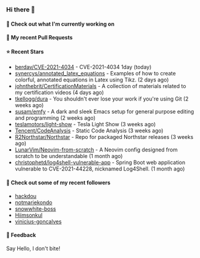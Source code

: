 ### Hi there 👋

#### 👷 Check out what I'm currently working on

#### 🔨 My recent Pull Requests


#### ⭐ Recent Stars

- [berdav/CVE-2021-4034](https://github.com/berdav/CVE-2021-4034) - CVE-2021-4034 1day (today)
- [synercys/annotated_latex_equations](https://github.com/synercys/annotated_latex_equations) - Examples of how to create colorful, annotated equations in Latex using Tikz. (2 days ago)
- [johnthebrit/CertificationMaterials](https://github.com/johnthebrit/CertificationMaterials) - A collection of materials related to my certification videos (4 days ago)
- [tkellogg/dura](https://github.com/tkellogg/dura) - You shouldn&#39;t ever lose your work if you&#39;re using Git (2 weeks ago)
- [susam/emfy](https://github.com/susam/emfy) - A dark and sleek Emacs setup for general purpose editing and programming (2 weeks ago)
- [teslamotors/light-show](https://github.com/teslamotors/light-show) - Tesla Light Show (3 weeks ago)
- [Tencent/CodeAnalysis](https://github.com/Tencent/CodeAnalysis) - Static Code Analysis (3 weeks ago)
- [R2Northstar/Northstar](https://github.com/R2Northstar/Northstar) - Repo for packaged Northstar releases (3 weeks ago)
- [LunarVim/Neovim-from-scratch](https://github.com/LunarVim/Neovim-from-scratch) - A Neovim config designed from scratch to be understandable (1 month ago)
- [christophetd/log4shell-vulnerable-app](https://github.com/christophetd/log4shell-vulnerable-app) - Spring Boot web application vulnerable to CVE-2021-44228, nicknamed Log4Shell. (1 month ago)

#### 👯 Check out some of my recent followers

- [hackdou](https://github.com/hackdou)
- [notmariekondo](https://github.com/notmariekondo)
- [snowwhite-boss](https://github.com/snowwhite-boss)
- [Hiimsonkul](https://github.com/Hiimsonkul)
- [vinicius-goncalves](https://github.com/vinicius-goncalves)

#### 💬 Feedback

Say Hello, I don't bite!